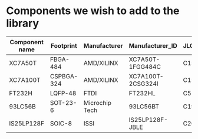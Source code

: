 # Components we wish to add to the library

| Component name | Footprint  | Manufacturer   | Manufacturer_ID   | JLCPCB_ID | JLCPCB_STATUS |
|----------------|------------|----------------|-------------------|-----------|---------------|
| XC7A50T        | FBGA-484   | AMD/XILINX     | XC7A50T-1FGG484C  | C1521780  | Extended      |
| XC7A100T       | CSPBGA-324 | AMD/XILINX     | XC7A100T-2CSG324I | C1521791  | Extended      |
| FT232H         | LQFP-48    | FTDI           | FT232HL           | C51997    | Extended      |
| 93LC56B        | SOT-23-6   | Microchip Tech | 93LC56BT          | C190271   | Extended      |
| IS25LP128F     | SOIC-8     | ISSI           | IS25LP128F-JBLE   | C2063014  | Extended      |
